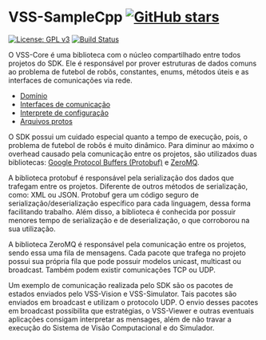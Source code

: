 # VSS-SampleCpp [![GitHub stars](https://img.shields.io/github/stars/VSS-SDK/VSS-Core.svg?style=social&label=Stars)](https://github.com/VSS-SDK/VSS-Core)

[![License: GPL v3](https://img.shields.io/badge/License-GPL%20v3-blue.svg)][gpl3]
[![Build Status](https://api.travis-ci.com/VSS-SDK/VSS-Core.svg?branch=master)][travis]

O VSS-Core é uma biblioteca com o núcleo compartilhado entre todos projetos do SDK. Ele é responsável por prover
estruturas de dados comuns ao problema de futebol de robôs, constantes, enums, métodos úteis e as interfaces de
comunicações via rede.

* [Domínio](domain.md)
* [Interfaces de comunicação](enums.md)
* [Interprete de configuração](basicmodels.md)
* [Arquivos protos](protofiles.md)

O SDK possui um cuidado especial quanto a tempo de execução, pois, o problema de futebol de robôs é muito dinâmico. 
Para diminur ao máximo o overhead causado pela comunicação entre os projetos, são utilizados duas bibliotecas: 
[Google Protocol Buffers (Protobuf)](https://developers.google.com/protocol-buffers/) e [ZeroMQ](http://zeromq.org/). 

A biblioteca protobuf é responsável pela serialização dos dados que trafegam entre os projetos. Diferente de outros 
métodos de serialização, como: XML ou JSON. Protobuf gera um código seguro de serialização/deserialização específico 
para cada linguagem, dessa forma facilitando trabalho. Além disso, a biblioteca é conhecida por possuir menores tempo 
de serialização e de deserialização, o que corroborou na sua utilização. 

A biblioteca ZeroMQ é responsável pela comunicação entre os projetos, sendo essa uma fila de mensagens. Cada pacote 
que trafega no projeto possui sua própria fila que pode possuir modelos unicast, multicast ou broadcast. 
Também podem existir comunicações TCP ou UDP. 

Um exemplo de comunicação realizada pelo SDK são os pacotes de estados enviados pelo VSS-Vision e VSS-Simulator. 
Tais pacotes são enviados em broadcast e utilizam o protocolo UDP. O envio desses pacotes em broadcast possibilita que 
estratégias, o VSS-Viewer e outras eventuais aplicações consigam interpretar as mensages, além de não travar a execução 
do Sistema de Visão Computacional e do Simulador. 

[gpl3]: http://www.gnu.org/licenses/gpl-3.0/
[travis]: https://travis-ci.com/VSS-SDK/VSS-Core